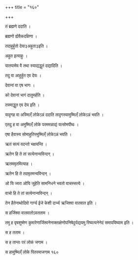 +++
title = "१६०"

+++

 

तं ब्रह्मणे ददाति । 

ब्रह्मणो ह्येवैकदक्षिणा । 

तदाहुर्हुतो देया३अहुता३इति । 

अहुत इत्याहुः । 

यातयामेव वै तथा स्याद्यद्धुतं दद्यादिति । 

तदु वा आहुर्हुत एव देयः । 

देवानां वा एष भागः । 

को देवानां भागं दातुमर्हति । 

तस्माद्धुत एव देय इति । 

यादृगह वा अस्मिल्ँ लोकेऽन्नं ददाति तादृगस्यामुष्मिल्ँ लोकेऽन्नं भवति । 

एतदु ह वा अमुष्मिल्ँ लोके परममन्नाद्यं यत्सोमपीथः । 

एषा हैवास्य सोमाहुतिरमुष्मिल्ँ लोकेऽन्नं भवति । 

ऋतं सत्यं वदन्तो भक्षयन्ति । 

ऋतेन हि ते तां सत्येनान्वविन्दन् । 

ऋतममृतमित्याह । 

ऋतेन हि ते तदमृतमन्वविन्दन् । 

ओ यि ज्वरा ओयि जूहेति सामनिधने भवतो वाचस्सत्ये । 

वाचो हि ते तां सत्येनान्वविन्दन् । 

तेन हैतेनाथोदिवो गार्ग्य ईजे केशी दार्भ्य ऋजिश्वा वातवात इति । 

स हर्जिश्वा वातवातोऽवतताम । 

तमु ह वृषशुष्मेण कुमारेणार्जिश्वनेनाक्ताक्षेणोपनिषेदुर्यद्ययमु
रिष्यत्यनेनेदं समापयिष्याम इति । 

स ह तताम । 

स ह तान्तः परं लोकं जगाम । 

स हामुष्मिल्ँ लोके पितरमाजगाम १६०
